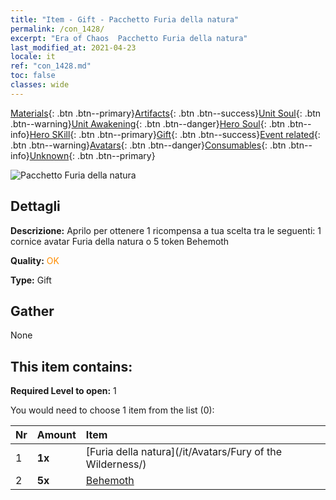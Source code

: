 ```yaml
---
title: "Item - Gift - Pacchetto Furia della natura"
permalink: /con_1428/
excerpt: "Era of Chaos  Pacchetto Furia della natura"
last_modified_at: 2021-04-23
locale: it
ref: "con_1428.md"
toc: false
classes: wide
---
```

 [Materials](/ItemsIT/){: .btn .btn--primary}[Artifacts](/ItemsIT/Artifacts/){: .btn .btn--success}[Unit Soul](/ItemsIT/UnitSoul/){: .btn .btn--warning}[Unit Awakening](/ItemsIT/UnitAwakening/){: .btn .btn--danger}[Hero Soul](/ItemsIT/HeroSoul/){: .btn .btn--info}[Hero SKill](/ItemsIT/HeroSkill/){: .btn .btn--primary}[Gift](/ItemsIT/Gift/){: .btn .btn--success}[Event related](/ItemsIT/Events/){: .btn .btn--warning}[Avatars](/ItemsIT/Avatars/){: .btn .btn--danger}[Consumables](/ItemsIT/Consumables/){: .btn .btn--info}[Unknown](/ItemsIT/Unknown/){: .btn .btn--primary}

 ![Pacchetto Furia della natura](/images/t/i_907042.png)

## Dettagli
 **Descrizione:** Aprilo per ottenere 1 ricompensa a tua scelta tra le seguenti: 1 cornice avatar Furia della natura o 5 token Behemoth

 **Quality:** <span style="color: #FF8C00">OK</span>

 **Type:** Gift

## Gather

  None

## This item contains:

 **Required Level to open:** 1

 You would need to choose 1 item from the list (0):

  | Nr | Amount |     Item    |
  |:---|:-------|:------------|
  | 1 |  **1x** | [Furia della natura](/it/Avatars/Fury of the Wilderness/) |  | 
  | 2 |  **5x** | [Behemoth](/ItemsIT/unt_223/) |  | 
